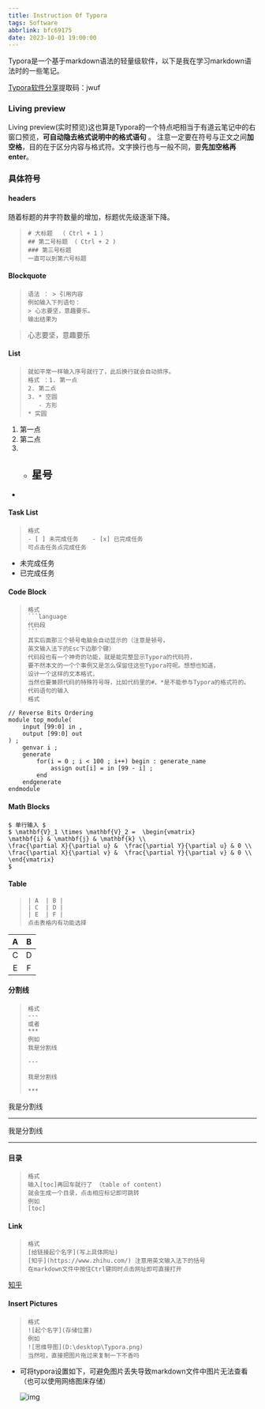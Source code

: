 ```yaml
---
title: Instruction Of Typora
tags: Software
abbrlink: bfc69175
date: 2023-10-01 19:00:00
---
```




<p>Typora是一个基于markdown语法的轻量级软件，以下是我在学习markdown语法时的一些笔记。</p>

<!-- more -->

<a href="https://pan.baidu.com/s/1A0PSXm8SgOlyFYxgQ7yaDg?pwd=jwuf#list/path=%2F">Typora软件分享</a>提取码：jwuf





### Living preview

Living preview(实时预览)这也算是Typora的一个特点吧相当于有道云笔记中的右窗口预览，**可自动隐去格式说明中的格式语句** 。 注意一定要在符号与正文之间**加空格**，目的在于区分内容与格式符。文字换行也与一般不同，要**先加空格再enter**。

### 具体符号

#### headers

随着标题的井字符数量的增加，标题优先级逐渐下降。

> ```
> # 大标题  （ Ctrl + 1 ） 
> ## 第二号标题 （ Ctrl + 2 ) 
> ### 第三号标题  
> 一直可以到第六号标题
> ```

#### Blockquote

> ```
> 语法 ： > 引用内容  
> 例如输入下列语句：
> > 心志要坚，意趣要乐。  
> 输出结果为
> ```

> 心志要坚，意趣要乐

#### List

> ```
> 就如平常一样输入序号就行了，此后换行就会自动排序。  
> 格式 ：1. 第一点        
> 2. 第二点
> 3. * 空圆
>    - 方形
> * 实圆
> ```

1. 第一点
2. 第二点
3. - 星号
     - 

- 

#### Task List

> ```
> 格式 
> - [ ] 未完成任务    - [x] 已完成任务
> 可点击任务点完成任务  
> ```

-  未完成任务    
-  已完成任务

#### Code Block

> ```
> 格式  
> ​```language
> 代码段
> ​```  
> 其实后面那三个顿号电脑会自动显示的（注意是顿号，  
> 英文输入法下的Esc下边那个键）  
> 代码段也有一个神奇的功能，就是能完整显示Typora的代码符，   
> 要不然本文的一个个事例又是怎么保留住这些Typora符呢。想想也知道，  
> 设计一个这样的文本格式，  
> 当然也要兼顾代码的特殊符号呀，比如代码里的#、*是不能参与Typora的格式符的。  
> 代码语句的输入  
> 格式 
> ```

```
// Reverse Bits Ordering
module top_module(
    input [99:0] in ,
    output [99:0] out 
) ;
    genvar i ;
    generate
        for(i = 0 ; i < 100 ; i++) begin : generate_name
            assign out[i] = in [99 - i] ;
        end
    endgenerate
endmodule
```

#### Math Blocks

```
$ 单行输入 $
$ \mathbf{V}_1 \times \mathbf{V}_2 =  \begin{vmatrix}
\mathbf{i} & \mathbf{j} & \mathbf{k} \\
\frac{\partial X}{\partial u} &  \frac{\partial Y}{\partial u} & 0 \\
\frac{\partial X}{\partial v} &  \frac{\partial Y}{\partial v} & 0 \\
\end{vmatrix}  
$

```





#### Table

> ```
> | A  | B |
> | C  | D |
> | E  | F |  
> 点击表格内有功能选择
> ```

|  A   |  B   |
| :--: | :--: |
|  C   |  D   |
|  E   |  F   |



#### 分割线

> ```
> 格式 
> --- 
> 或者 
> *** 
> 例如 
> 我是分割线 
> 
> ---
> 
> 我是分割线 
> 
> ***
> ```

我是分割线 

------

我是分割线 

------



#### 目录

> ```
> 格式 
> 输入[toc]再回车就行了 （table of content) 
> 就会生成一个目录，点击相应标记即可跳转 
> 例如 
> [toc] 
> ```



#### Link

> ```
> 格式 
> [给链接起个名字](写上具体网址)
> [知乎](https://www.zhihu.com/) 注意用英文输入法下的括号  
> 在markdown文件中按住Ctrl键同时点击网址即可直接打开
> ```

[知乎](www.zhihu.com)

#### Insert Pictures

> ```
> 格式  
> ![起个名字](存储位置) 
> 例如 
> ![思维导图](D:\desktop\Typora.png) 
> 当然啦，直接把图片拖过来复制一下不香吗
> ```

- 可将typora设置如下，可避免图片丢失导致markdown文件中图片无法查看（也可以使用网络图床存储）

  ![img](file://D:/Software/Typora/Pictures/1693142385073.png?lastModify=1695005959)